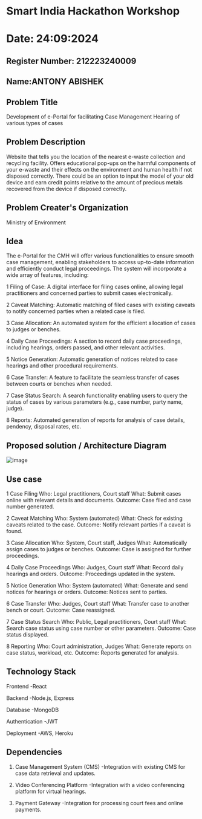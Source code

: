 # Smart India Hackathon Workshop

# Date: 24:09:2024

## Register Number: 212223240009

## Name:ANTONY ABISHEK

## Problem Title 
Development of e-Portal for facilitating Case Management Hearing of various types of cases

## Problem Description
Website that tells you the location of the nearest e-waste collection and recycling facility. Offers educational pop-ups on the harmful components of your e-waste and their effects on the environment and human health if not disposed correctly. There could be an option to input the model of your old device and earn credit points relative to the amount of precious metals recovered from the device if disposed correctly.

## Problem Creater's Organization
Ministry of Environment

## Idea
The e-Portal for the CMH will offer various functionalities to ensure smooth case management, enabling stakeholders to access up-to-date information and efficiently conduct legal proceedings. The system will incorporate a wide array of features, including:

1 Filing of Case: A digital interface for filing cases online, allowing legal practitioners and concerned parties to submit cases electronically.

2 Caveat Matching: Automatic matching of filed cases with existing caveats to notify concerned parties when a related case is filed.

3 Case Allocation: An automated system for the efficient allocation of cases to judges or benches.

4 Daily Case Proceedings: A section to record daily case proceedings, including hearings, orders passed, and other relevant activities.

5 Notice Generation: Automatic generation of notices related to case hearings and other procedural requirements.

6 Case Transfer: A feature to facilitate the seamless transfer of cases between courts or benches when needed.

7 Case Status Search: A search functionality enabling users to query the status of cases by various parameters (e.g., case number, party name, judge).

8 Reports: Automated generation of reports for analysis of case details, pendency, disposal rates, etc.

## Proposed solution / Architecture Diagram
![image](https://github.com/user-attachments/assets/be4975d6-7d8a-4049-ac44-be7519d86931)

## Use case
1 Case Filing
Who: Legal practitioners, Court staff
What: Submit cases online with relevant details and documents.
Outcome: Case filed and case number generated.

2 Caveat Matching
Who: System (automated)
What: Check for existing caveats related to the case.
Outcome: Notify relevant parties if a caveat is found.

3 Case Allocation
Who: System, Court staff, Judges
What: Automatically assign cases to judges or benches.
Outcome: Case is assigned for further proceedings.

4 Daily Case Proceedings
Who: Judges, Court staff
What: Record daily hearings and orders.
Outcome: Proceedings updated in the system.

5 Notice Generation
Who: System (automated)
What: Generate and send notices for hearings or orders.
Outcome: Notices sent to parties.

6 Case Transfer
Who: Judges, Court staff
What: Transfer case to another bench or court.
Outcome: Case reassigned.

7 Case Status Search
Who: Public, Legal practitioners, Court staff
What: Search case status using case number or other parameters.
Outcome: Case status displayed.

8 Reporting
Who: Court administration, Judges
What: Generate reports on case status, workload, etc.
Outcome: Reports generated for analysis.

## Technology Stack
Frontend        -React

Backend         -Node.js, Express

Database        -MongoDB

Authentication  -JWT

Deployment      -AWS, Heroku

## Dependencies
1. Case Management System (CMS)
   -Integration with existing CMS for case data retrieval and updates.
            
2. Video Conferencing Platform
   -Integration with a video conferencing platform for virtual hearings.
            
3. Payment Gateway
   -Integration for processing court fees and online payments.






